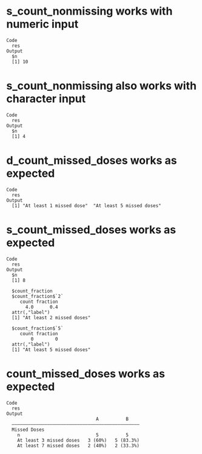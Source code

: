 # s_count_nonmissing works with numeric input

    Code
      res
    Output
      $n
      [1] 10
      

# s_count_nonmissing also works with character input

    Code
      res
    Output
      $n
      [1] 4
      

# d_count_missed_doses works as expected

    Code
      res
    Output
      [1] "At least 1 missed dose"  "At least 5 missed doses"

# s_count_missed_doses works as expected

    Code
      res
    Output
      $n
      [1] 8
      
      $count_fraction
      $count_fraction$`2`
         count fraction 
           4.0      0.4 
      attr(,"label")
      [1] "At least 2 missed doses"
      
      $count_fraction$`5`
         count fraction 
             0        0 
      attr(,"label")
      [1] "At least 5 missed doses"
      
      

# count_missed_doses works as expected

    Code
      res
    Output
                                     A          B    
      ———————————————————————————————————————————————
      Missed Doses                                   
        n                            5          5    
        At least 3 missed doses   3 (60%)   5 (83.3%)
        At least 7 missed doses   2 (40%)   2 (33.3%)

